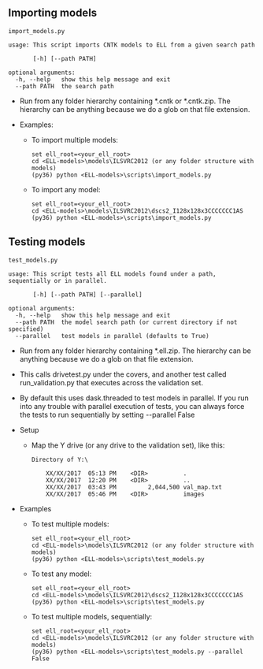 

## Importing models

```
import_models.py

usage: This script imports CNTK models to ELL from a given search path

       [-h] [--path PATH]

optional arguments:
  -h, --help   show this help message and exit
  --path PATH  the search path
```

- Run from any folder hierarchy containing *.cntk or *.cntk.zip.  The hierarchy can be anything because we do a glob on that file extension.

- Examples:
  - To import multiple models:
    ```
    set ell_root=<your_ell_root>
    cd <ELL-models>\models\ILSVRC2012 (or any folder structure with models)
    (py36) python <ELL-models>\scripts\import_models.py
    ```

  - To import any model:
    ```
    set ell_root=<your_ell_root>
    cd <ELL-models>\models\ILSVRC2012\dscs2_I128x128x3CCCCCCC1AS
    (py36) python <ELL-models>\scripts\import_models.py
    ```

## Testing models

```
test_models.py

usage: This script tests all ELL models found under a path, sequentially or in parallel.

       [-h] [--path PATH] [--parallel]

optional arguments:
  -h, --help   show this help message and exit
  --path PATH  the model search path (or current directory if not specified)
  --parallel   test models in parallel (defaults to True)

```
- Run from any folder hierarchy containing *.ell.zip.  The hierarchy can be anything because we do a glob on that file extension.
- This calls drivetest.py under the covers, and another test called run_validation.py that executes across the validation set.
- By default this uses dask.threaded to test models in parallel. If you run into any trouble with parallel execution of tests, you can always force the tests to run sequentially by setting --parallel False

- Setup
  - Map the Y drive (or any drive to the validation set), like this:
    ```
    Directory of Y:\

        XX/XX/2017  05:13 PM    <DIR>          .
        XX/XX/2017  12:20 PM    <DIR>          ..
        XX/XX/2017  03:43 PM         2,044,500 val_map.txt
        XX/XX/2017  05:46 PM    <DIR>          images
    ```

- Examples
  - To test multiple models:
    ```
    set ell_root=<your_ell_root>
    cd <ELL-models>\models\ILSVRC2012 (or any folder structure with models)
    (py36) python <ELL-models>\scripts\test_models.py
    ```

  - To test any model:
    ```
    set ell_root=<your_ell_root>
    cd <ELL-models>\models\ILSVRC2012\dscs2_I128x128x3CCCCCCC1AS
    (py36) python <ELL-models>\scripts\test_models.py
    ```

  - To test multiple models, sequentially:
    ```
    set ell_root=<your_ell_root>
    cd <ELL-models>\models\ILSVRC2012 (or any folder structure with models)
    (py36) python <ELL-models>\scripts\test_models.py --parallel False
    ```

